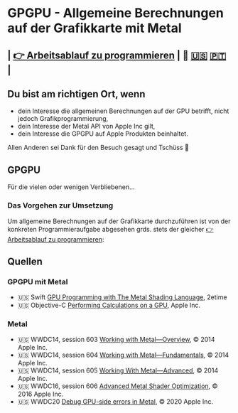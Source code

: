 # GPGPU - Allgemeine Berechnungen auf der Grafikkarte mit Metal

| [👉 Arbeitsablauf zu programmieren](./GPUWorkflow/README.de.md) | 🫵 [🇺🇸](README.md) [🇵🇹](README.pt.md) |
---

## Du bist am richtigen Ort, wenn

* dein Interesse die allgemeinen Berechnungen auf der GPU betrifft, nicht jedoch Grafikprogrammierung,
* dein Interesse der Metal API von Apple Inc gilt,
* dein Interesse die GPGPU auf Apple Produkten beinhaltet.

Allen Anderen sei Dank für den Besuch gesagt und Tschüss 👋

## GPGPU

Für die vielen oder wenigen Verbliebenen...

### Das Vorgehen zur Umsetzung

Um allgemeine Berechnungen auf der Grafikkarte durchzuführen ist von der konkreten Programmieraufgabe abgesehen grds. stets der gleicher [👉 Arbeitsablauf zu programmieren](./GPUWorkflow/README.de.md):



## Quellen

### GPGPU mit Metal

* 🇺🇸 Swift [GPU Programming with The Metal Shading Language](https://www.youtube.com/watch?v=VQK28rRK6OU), 2etime
* 🇺🇸 Objective-C [Performing Calculations on a GPU](https://developer.apple.com/documentation/metal/performing_calculations_on_a_gpu), Apple Inc.

### Metal

* 🇺🇸 WWDC14, session 603 [Working with Metal—Overview](https://devstreaming-cdn.apple.com/videos/wwdc/2014/603xx33n8igr5n1/603/603_working_with_metal_overview.pdf), © 2014 Apple Inc.
* 🇺🇸 WWDC14, session 604 [Working with Metal—Fundamentals](https://devstreaming-cdn.apple.com/videos/wwdc/2014/604xxg7crkljcr8/604/604_working_with_metal_fundamentals.pdf), © 2014 Apple Inc.
* 🇺🇸 WWDC14, session 605 [Working With Metal—Advanced](https://devstreaming-cdn.apple.com/videos/wwdc/2014/605xxygcz4pd0h6/605/605_working_with_metal_advanced.pdf), © 2014 Apple Inc.
* 🇺🇸 WWDC16, session 606 [Advanced Metal Shader Optimization](https://devstreaming-cdn.apple.com/videos/wwdc/2016/606oluchfgwakjbymy8/606/606_advanced_metal_shader_optimization.pdf), © 2016 Apple Inc.
* 🇺🇸 WWDC20 [Debug GPU-side errors in Metal](https://developer.apple.com/videos/play/wwdc2020/10616/), © 2020 Apple Inc.
